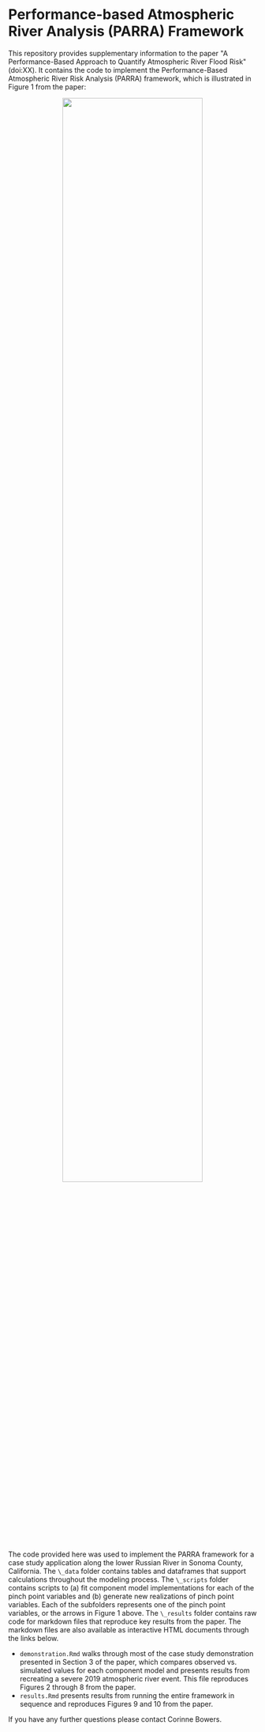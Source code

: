 # Performance-based Atmospheric River Analysis (PARRA) Framework

This repository provides supplementary information to the paper "A Performance-Based Approach to Quantify Atmospheric River Flood Risk" (doi:XX). 
It contains the code to implement the Performance-Based Atmospheric River Risk Analysis (PARRA) framework, which is illustrated in Figure 1 from the paper:

<!-- <p align="center">
  <img src="https://user-images.githubusercontent.com/49569602/128727103-e81cd681-d8bc-42f0-9b67-97f4d7eec394.png" width=75% height=75%>
</p> -->

<p align="center">
  <img src="https://user-images.githubusercontent.com/49569602/141232598-58d62a27-bd04-4d48-a49d-76c8fe636796.png" width=75% height=75%>
</p>

The code provided here was used to implement the PARRA framework for a case study application along the lower Russian River in Sonoma County, California. 
The `\_data` folder contains tables and dataframes that support calculations throughout the modeling process.
The `\_scripts` folder contains scripts to (a) fit component model implementations for each of the pinch point variables and (b) generate new realizations of pinch point variables. 
Each of the subfolders represents one of the pinch point variables, or the arrows in Figure 1 above.
The `\_results` folder contains raw code for markdown files that reproduce key results from the paper. The markdown files are also available as interactive HTML documents through the links below.

* `demonstration.Rmd` walks through most of the case study demonstration presented in Section 3 of the paper, which compares observed vs. simulated values for each component model and presents results from recreating a severe 2019 atmospheric river event. This file reproduces Figures 2 through 8 from the paper.
* `results.Rmd` presents results from running the entire framework in sequence and reproduces Figures 9 and 10 from the paper. 

If you have any further questions please contact Corinne Bowers. 
